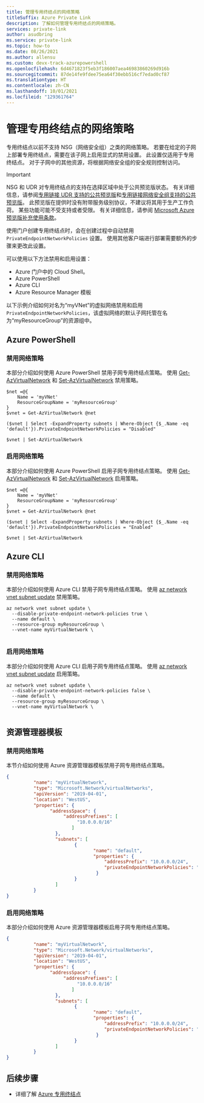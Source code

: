 ```yaml
---
title: 管理专用终结点的网络策略
titleSuffix: Azure Private Link
description: 了解如何管理专用终结点的网络策略。
services: private-link
author: asudbring
ms.service: private-link
ms.topic: how-to
ms.date: 08/26/2021
ms.author: allensu
ms.custom: devx-track-azurepowershell
ms.openlocfilehash: 6d4671823f5eb3f186007aea46983860269d916b
ms.sourcegitcommit: 87de14fe9fdee75ea64f30ebb516cf7edad0cf87
ms.translationtype: HT
ms.contentlocale: zh-CN
ms.lasthandoff: 10/01/2021
ms.locfileid: "129361764"
---
```

# <a name="manage-network-policies-for-private-endpoints"></a>管理专用终结点的网络策略

专用终结点以前不支持 NSG（网络安全组）之类的网络策略。 若要在给定的子网上部署专用终结点，需要在该子网上启用显式的禁用设置。 此设置仅适用于专用终结点。 对于子网中的其他资源，将根据网络安全组的安全规则控制访问。

> [!IMPORTANT]
> NSG 和 UDR 对专用终结点的支持在选择区域中处于公共预览版状态。 有关详细信息，请参阅[专用链接 UDR 支持的公共预览版](https://azure.microsoft.com/updates/public-preview-of-private-link-udr-support/)和[专用链接网络安全组支持的公共预览版](https://azure.microsoft.com/updates/public-preview-of-private-link-network-security-group-support/)。
> 此预览版在提供时没有附带服务级别协议，不建议将其用于生产工作负荷。 某些功能可能不受支持或者受限。 有关详细信息，请参阅 [Microsoft Azure 预览版补充使用条款](https://azure.microsoft.com/support/legal/preview-supplemental-terms/)。

使用门户创建专用终结点时，会在创建过程中自动禁用 `PrivateEndpointNetworkPolicies` 设置。 使用其他客户端进行部署需要额外的步骤来更改此设置。 

可以使用以下方法禁用和启用设置：

* Azure 门户中的 Cloud Shell。
* Azure PowerShell
* Azure CLI
* Azure Resource Manager 模板
 
以下示例介绍如何对名为“myVNet”的虚拟网络禁用和启用 `PrivateEndpointNetworkPolicies`，该虚拟网络的默认子网托管在名为“myResourceGroup”的资源组中。  

## <a name="azure-powershell"></a>Azure PowerShell

### <a name="disable-network-policy"></a>禁用网络策略

本部分介绍如何使用 Azure PowerShell 禁用子网专用终结点策略。 使用 [Get-AzVirtualNetwork](/powershell/module/az.network/get-azvirtualnetwork) 和 [Set-AzVirtualNetwork](/powershell/module/az.network/set-azvirtualnetwork) 禁用策略。

```azurepowershell
$net =@{
    Name = 'myVNet'
    ResourceGroupName = 'myResourceGroup'
}
$vnet = Get-AzVirtualNetwork @net

($vnet | Select -ExpandProperty subnets | Where-Object {$_.Name -eq 'default'}).PrivateEndpointNetworkPolicies = "Disabled"

$vnet | Set-AzVirtualNetwork
```

### <a name="enable-network-policy"></a>启用网络策略

本部分介绍如何使用 Azure PowerShell 启用子网专用终结点策略。 使用 [Get-AzVirtualNetwork](/powershell/module/az.network/get-azvirtualnetwork) 和 [Set-AzVirtualNetwork](/powershell/module/az.network/set-azvirtualnetwork) 启用策略。

```azurepowershell
$net =@{
    Name = 'myVNet'
    ResourceGroupName = 'myResourceGroup'
}
$vnet = Get-AzVirtualNetwork @net

($vnet | Select -ExpandProperty subnets | Where-Object {$_.Name -eq 'default'}).PrivateEndpointNetworkPolicies = "Enabled"

$vnet | Set-AzVirtualNetwork
```
## <a name="azure-cli"></a>Azure CLI

### <a name="disable-network-policy"></a>禁用网络策略

本部分介绍如何使用 Azure CLI 禁用子网专用终结点策略。 使用 [az network vnet subnet update](/cli/azure/network/vnet/subnet#az_network_vnet_subnet_update) 禁用策略。

```azurecli
az network vnet subnet update \ 
  --disable-private-endpoint-network-policies true \
  --name default \ 
  --resource-group myResourceGroup \ 
  --vnet-name myVirtualNetwork \ 
  
```

### <a name="enable-network-policy"></a>启用网络策略

本部分介绍如何使用 Azure CLI 启用子网专用终结点策略。 使用 [az network vnet subnet update](/cli/azure/network/vnet/subnet#az_network_vnet_subnet_update) 启用策略。

```azurecli
az network vnet subnet update \ 
  --disable-private-endpoint-network-policies false \
  --name default \ 
  --resource-group myResourceGroup \ 
  --vnet-name myVirtualNetwork \ 
  
```
## <a name="resource-manager-template"></a>资源管理器模板

### <a name="disable-network-policy"></a>禁用网络策略

本节介绍如何使用 Azure 资源管理器模板禁用子网专用终结点策略。

```json
{ 
          "name": "myVirtualNetwork", 
          "type": "Microsoft.Network/virtualNetworks", 
          "apiVersion": "2019-04-01", 
          "location": "WestUS", 
          "properties": { 
                "addressSpace": { 
                     "addressPrefixes": [ 
                          "10.0.0.0/16" 
                        ] 
                  }, 
                  "subnets": [ 
                         { 
                                "name": "default", 
                                "properties": { 
                                    "addressPrefix": "10.0.0.0/24", 
                                    "privateEndpointNetworkPolicies": "Disabled" 
                                 } 
                         } 
                  ] 
          } 
} 
```

### <a name="enable-network-policy"></a>启用网络策略

本部分介绍如何使用 Azure 资源管理器模板启用子网专用终结点策略。

```json
{ 
          "name": "myVirtualNetwork", 
          "type": "Microsoft.Network/virtualNetworks", 
          "apiVersion": "2019-04-01", 
          "location": "WestUS", 
          "properties": { 
                "addressSpace": { 
                     "addressPrefixes": [ 
                          "10.0.0.0/16" 
                        ] 
                  }, 
                  "subnets": [ 
                         { 
                                "name": "default", 
                                "properties": { 
                                    "addressPrefix": "10.0.0.0/24", 
                                    "privateEndpointNetworkPolicies": "Enabled" 
                                 } 
                         } 
                  ] 
          } 
} 
```
## <a name="next-steps"></a>后续步骤
- 详细了解 [Azure 专用终结点](private-endpoint-overview.md)
 
